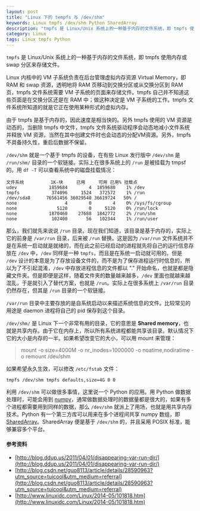 ```yaml
---
layout: post
title: "Linux 下的 tempfs 与 /dev/shm"
keywords: Linux tmpfs /dev/shm Python SharedArray
description: "tmpfs 是 Linux/Unix 系统上的一种基于内存的文件系统，即 tmpfs 使用内存或 swap 分区来存储文件。"
category: Linux
tags: Linux tmpfs Python
---
```


`tmpfs` 是 Linux/Unix 系统上的一种基于内存的文件系统，即 tmpfs 使用内存或 swap 分区来存储文件。

Linux 内核中的 VM 子系统负责在后台管理虚拟内存资源 Virtual Memory，即 RAM 和 swap 资源，透明地将 RAM 页移动到交换分区或从交换分区到 RAM 页，tmpfs 文件系统需要 VM 子系统的页面来存储文件。tmpfs 自己并不知道这些页面是在交换分区还是在 RAM 中；做这种决定是 VM 子系统的工作。tmpfs 文件系统所知道的就是它正在使用某种形式的虚拟内存。

由于 tmpfs 是基于内存的，因此速度是相当快的。另外 tmpfs 使用的 VM 资源是动态的，当删除 tmpfs 中文件，tmpfs 文件系统驱动程序会动态地减小文件系统并释放 VM 资源，当然在其中创建文件时也会动态的分配VM资源。另外，tmpfs 不具备持久性，重启后数据不保留。

`/dev/shm` 就是一个基于 tmpfs 的设备，在有些 Linux 发行版中 `/dev/shm` 是 `/run/shm/` 目录的一个软链接。实际上在很多系统上的 `/run` 是被挂载为 tmpsf 的。用 `df -T` 可以查看系统中的磁盘挂载情况：

```
文件系统          1K-块     已用     可用 已用% 挂载点
udev            1859684        4  1859680    1% /dev
tmpfs            374096     1524   372572    1% /run
/dev/sda8      76561456 36029540 36619724   50% /
none                  4        0        4    0% /sys/fs/cgroup
none               5120        0     5120    0% /run/lock
none            1870460    27688  1842772    2% /run/shm
none             102400       56   102344    1% /run/user
```

那么，我们就先来说说 `/run` 目录。现在我们知道，该目录是基于内存的，实际上它的前身是 `/var/run` 目录，后来被 `/run` 替换。这是因为 `/var/run` 文件系统并不是在系统一启动就是就绪的，而在此之前已经启动的进程就先将自己的运行信息存放在 `/dev` 中，`/dev` 同样是一种 `tmpfs`，而且是在系统一启动就可用的。但是 `/dev` 设计的本意是为了存放设备文件的，而不是为了保存进程运行时信息的，所以为了不引起混淆，`/dev` 中存放进程信息的文件都以 "." 开始命名，也就是都是隐藏文件夹。但是即便是这样，随着文件夹的数量越来越多，`/dev` 里面也就越来越混乱，于是就引入了替代方案，也就是 `/run`。实际上在很多系统上 `/var/run` 目录仍然存在，但其是 `/run` 目录的一个软链接。

`/var/run` 目录中主要存放的是自系统启动以来描述系统信息的文件。比较常见的用途是 daemon 进程将自己的 pid 保存到这个目录。

`/dev/shm/` 是 Linux 下一个非常有用的目录，它的意思是 **Shared memory**，也就是共享内存。由于它在内存上，所以所有系统进程都能共享该目录。默认情况下它的大小是内存的一半。如果希望改变它的大小，可以用 mount 来管理：

> mount -o size=4000M -o nr_inodes=1000000 -o noatime,nodiratime -o remount /dev/shm

如果希望永久生效，可以修改 `/etc/fstab` 文件：

```
tmpfs /dev/shm tmpfs defaults,size=4G 0 0
```

利用 `/dev/shm` 可以做很多事情，这里说一个 Python 的应用。用 Python 做数据处理时，可能会用到 [numpy](https://docs.scipy.org/doc/numpy/index.html)，通常做数据处理时的数据量都是很大的，如果有多个进程都需要用到同样的数据，那么 `/dev/shm` 就派上了用场，也就是用共享内存技术。Python 有一个第三方库可以用来在多个进程间共享 numpy 数组，即 [SharedArray](https://pypi.python.org/pypi/SharedArray)。SharedArray 便是基于 `/dev/shm` 的，并且采用 POSIX 标准，能够兼容多个平台。

#### 参考资料

- [http://blog.ddup.us/2011/04/01/disappearing-var-run-dir/](http://blog.ddup.us/2011/04/01/disappearing-var-run-dir/)
- [http://blog.csdn.net/guo8113/article/details/28590963?utm_source=tuicool&utm_medium=referral](http://blog.csdn.net/guo8113/article/details/28590963?utm_source=tuicool&utm_medium=referral)
- [http://www.linuxidc.com/Linux/2014-05/101818.htm](http://www.linuxidc.com/Linux/2014-05/101818.htm)

